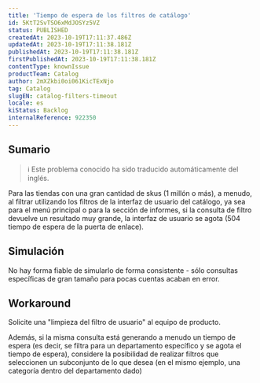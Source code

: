 ```yaml
---
title: 'Tiempo de espera de los filtros de catálogo'
id: 5KtT2SvTSO6xMdJOSYz5VZ
status: PUBLISHED
createdAt: 2023-10-19T17:11:37.486Z
updatedAt: 2023-10-19T17:11:38.181Z
publishedAt: 2023-10-19T17:11:38.181Z
firstPublishedAt: 2023-10-19T17:11:38.181Z
contentType: knownIssue
productTeam: Catalog
author: 2mXZkbi0oi061KicTExNjo
tag: Catalog
slugEN: catalog-filters-timeout
locale: es
kiStatus: Backlog
internalReference: 922350
---
```


## Sumario

>ℹ️ Este problema conocido ha sido traducido automáticamente del inglés.


Para las tiendas con una gran cantidad de skus (1 millón o más), a menudo, al filtrar utilizando los filtros de la interfaz de usuario del catálogo, ya sea para el menú principal o para la sección de informes, si la consulta de filtro devuelve un resultado muy grande, la interfaz de usuario se agota (504 tiempo de espera de la puerta de enlace).



## Simulación


No hay forma fiable de simularlo de forma consistente - sólo consultas específicas de gran tamaño para pocas cuentas acaban en error.



## Workaround


Solicite una "limpieza del filtro de usuario" al equipo de producto.

Además, si la misma consulta está generando a menudo un tiempo de espera (es decir, se filtra para un departamento específico y se agota el tiempo de espera), considere la posibilidad de realizar filtros que seleccionen un subconjunto de lo que desea (en el mismo ejemplo, una categoría dentro del departamento dado)





